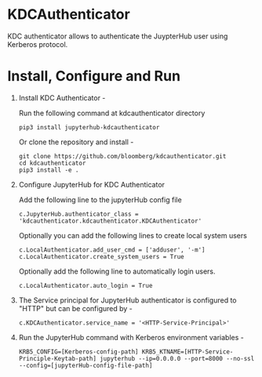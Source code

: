 # KDCAuthenticator

KDC authenticator allows to authenticate the JuypterHub user using Kerberos protocol.

# Install, Configure and Run

1. Install KDC Authenticator -

    Run the following command at kdcauthenticator directory

    ```
    pip3 install jupyterhub-kdcauthenticator
    ```

    Or clone the repository and install -
    ```
    git clone https://github.com/bloomberg/kdcauthenticator.git
    cd kdcauthenticator
    pip3 install -e .
    ```

2. Configure JupyterHub for KDC Authenticator

    Add the following line to the jupyterHub config file
    ```
    c.JupyterHub.authenticator_class = 'kdcauthenticator.kdcauthenticator.KDCAuthenticator'
    ```
    Optionally you can add the following lines to create local system users
    ```
    c.LocalAuthenticator.add_user_cmd = ['adduser', '-m']
    c.LocalAuthenticator.create_system_users = True
    ```
    Optionally add the following line to automatically login users.
    ```
    c.LocalAuthenticator.auto_login = True
    ```

3. The Service principal for JupyterHub authenticator is configured to "HTTP" but can be configured by -

    ```
    c.KDCAuthenticator.service_name = '<HTTP-Service-Principal>'
    ```

4. Run the JupyterHub command with Kerberos environment variables -

    ```
    KRB5_CONFIG=[Kerberos-config-path] KRB5_KTNAME=[HTTP-Service-Principle-Keytab-path] jupyterhub --ip=0.0.0.0 --port=8000 --no-ssl --config=[jupyterHub-config-file-path]
    ```





